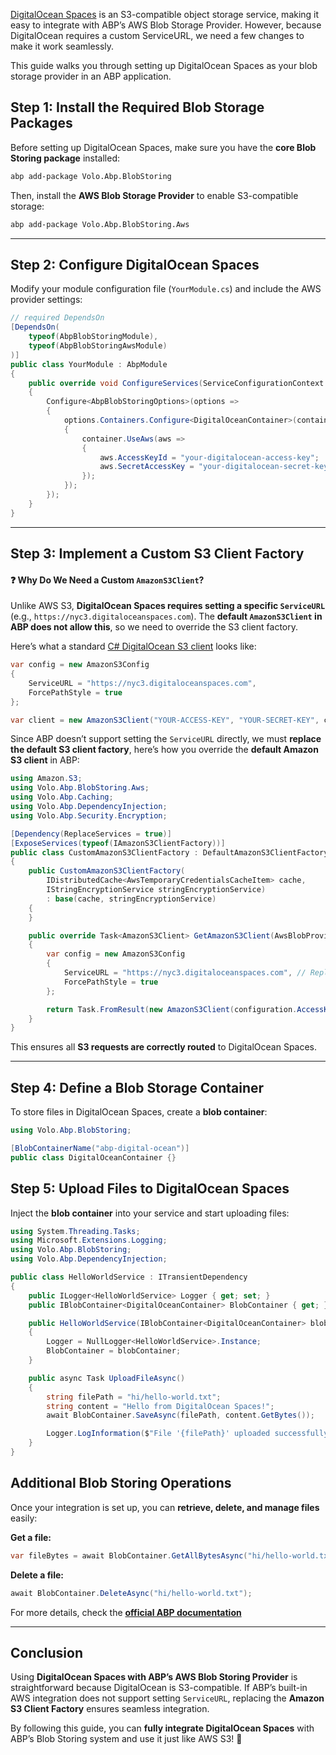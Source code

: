 [DigitalOcean Spaces](https://www.digitalocean.com/products/spaces) is an S3-compatible object storage service, making it easy to integrate with ABP’s AWS Blob Storage Provider. However, because DigitalOcean requires a custom ServiceURL, we need a few changes to make it work seamlessly.

This guide walks you through setting up DigitalOcean Spaces as your blob storage provider in an ABP application.

## Step 1: Install the Required Blob Storage Packages  

Before setting up DigitalOcean Spaces, make sure you have the **core Blob Storing package** installed:  

```sh
abp add-package Volo.Abp.BlobStoring
```

Then, install the **AWS Blob Storage Provider** to enable S3-compatible storage:  

```sh
abp add-package Volo.Abp.BlobStoring.Aws
```
---

## Step 2: Configure DigitalOcean Spaces

Modify your module configuration file (`YourModule.cs`) and include the AWS provider settings:

```csharp
// required DependsOn
[DependsOn(
    typeof(AbpBlobStoringModule),
    typeof(AbpBlobStoringAwsModule)
)]
public class YourModule : AbpModule
{
    public override void ConfigureServices(ServiceConfigurationContext context)
    {
        Configure<AbpBlobStoringOptions>(options =>
        {
            options.Containers.Configure<DigitalOceanContainer>(container =>
            {
                container.UseAws(aws =>
                {
                    aws.AccessKeyId = "your-digitalocean-access-key";
                    aws.SecretAccessKey = "your-digitalocean-secret-key";
                });
            });
        });
    }
}
```
---

## Step 3: Implement a Custom S3 Client Factory

#### ❓ Why Do We Need a Custom `AmazonS3Client`?  

Unlike AWS S3, **DigitalOcean Spaces requires setting a specific `ServiceURL`** (e.g., `https://nyc3.digitaloceanspaces.com`). The **default `AmazonS3Client` in ABP does not allow this**, so we need to override the S3 client factory.

Here’s what a standard [C# DigitalOcean S3 client](https://docs.digitalocean.com/products/spaces/how-to/use-aws-sdks/#configure-a-client) looks like:  

```csharp
var config = new AmazonS3Config
{
    ServiceURL = "https://nyc3.digitaloceanspaces.com",
    ForcePathStyle = true
};

var client = new AmazonS3Client("YOUR-ACCESS-KEY", "YOUR-SECRET-KEY", config);
```

Since ABP doesn’t support setting the `ServiceURL` directly, we must **replace the default S3 client factory**, here’s how you override the **default Amazon S3 client** in ABP:

```csharp
using Amazon.S3;
using Volo.Abp.BlobStoring.Aws;
using Volo.Abp.Caching;
using Volo.Abp.DependencyInjection;
using Volo.Abp.Security.Encryption;

[Dependency(ReplaceServices = true)]
[ExposeServices(typeof(IAmazonS3ClientFactory))]
public class CustomAmazonS3ClientFactory : DefaultAmazonS3ClientFactory
{
    public CustomAmazonS3ClientFactory(
        IDistributedCache<AwsTemporaryCredentialsCacheItem> cache,
        IStringEncryptionService stringEncryptionService)
        : base(cache, stringEncryptionService)
    {
    }

    public override Task<AmazonS3Client> GetAmazonS3Client(AwsBlobProviderConfiguration configuration)
    {
        var config = new AmazonS3Config
        {
            ServiceURL = "https://nyc3.digitaloceanspaces.com", // Replace with your region's endpoint
            ForcePathStyle = true
        };

        return Task.FromResult(new AmazonS3Client(configuration.AccessKeyId, configuration.SecretAccessKey, config));
    }
}
```

This ensures all **S3 requests are correctly routed** to DigitalOcean Spaces.

---

## Step 4: Define a Blob Storage Container

To store files in DigitalOcean Spaces, create a **blob container**:

```csharp
using Volo.Abp.BlobStoring;

[BlobContainerName("abp-digital-ocean")]
public class DigitalOceanContainer {}
```

## Step 5: Upload Files to DigitalOcean Spaces

Inject the **blob container** into your service and start uploading files:

```csharp
using System.Threading.Tasks;
using Microsoft.Extensions.Logging;
using Volo.Abp.BlobStoring;
using Volo.Abp.DependencyInjection;

public class HelloWorldService : ITransientDependency
{
    public ILogger<HelloWorldService> Logger { get; set; }
    public IBlobContainer<DigitalOceanContainer> BlobContainer { get; }

    public HelloWorldService(IBlobContainer<DigitalOceanContainer> blobContainer)
    {
        Logger = NullLogger<HelloWorldService>.Instance;
        BlobContainer = blobContainer;
    }

    public async Task UploadFileAsync()
    {
        string filePath = "hi/hello-world.txt";
        string content = "Hello from DigitalOcean Spaces!";
        await BlobContainer.SaveAsync(filePath, content.GetBytes());

        Logger.LogInformation($"File '{filePath}' uploaded successfully.");
    }
}
```

## Additional Blob Storing Operations

Once your integration is set up, you can **retrieve, delete, and manage files** easily:

**Get a file:**  
```csharp
var fileBytes = await BlobContainer.GetAllBytesAsync("hi/hello-world.txt");
```

**Delete a file:**  
```csharp
await BlobContainer.DeleteAsync("hi/hello-world.txt");
```

For more details, check the [**official ABP documentation**](https://abp.io/docs/latest/framework/infrastructure/blob-storing)

---

## Conclusion

Using **DigitalOcean Spaces with ABP’s AWS Blob Storing Provider** is straightforward because DigitalOcean is S3-compatible. If ABP’s built-in AWS integration does not support setting `ServiceURL`, replacing the **Amazon S3 Client Factory** ensures seamless integration.

By following this guide, you can **fully integrate DigitalOcean Spaces** with ABP’s Blob Storing system and use it just like AWS S3! 🚀
